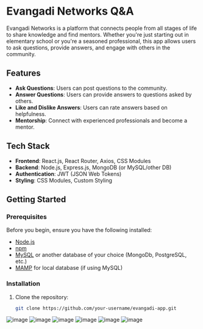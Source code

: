 # Evangadi Networks Q&A

Evangadi Networks is a platform that connects people from all stages of life to share knowledge and find mentors. Whether you're just starting out in elementary school or you're a seasoned professional, this app allows users to ask questions, provide answers, and engage with others in the community.

## Features
- **Ask Questions**: Users can post questions to the community.
- **Answer Questions**: Users can provide answers to questions asked by others.
- **Like and Dislike Answers**: Users can rate answers based on helpfulness.
- **Mentorship**: Connect with experienced professionals and become a mentor.

## Tech Stack
- **Frontend**: React.js, React Router, Axios, CSS Modules
- **Backend**: Node.js, Express.js, MongoDB (or MySQL/other DB)
- **Authentication**: JWT (JSON Web Tokens)
- **Styling**: CSS Modules, Custom Styling

## Getting Started

### Prerequisites
Before you begin, ensure you have the following installed:
- [Node.js](https://nodejs.org/)
- [npm](https://www.npmjs.com/)
- [MySQL](https://www.MySQL.com/) or another database of your choice (MongoDb, PostgreSQL, etc.)
- [MAMP](https://www.mamp.info/en/) for local database (if using MySQL)

### Installation

1. Clone the repository:
   ```bash
   git clone https://github.com/your-username/evangadi-app.git
![image](https://github.com/user-attachments/assets/0bb01635-e1ed-4898-a2c1-163d0e81103c)
![image](https://github.com/user-attachments/assets/fe535556-c9d6-437d-abf8-0efb36da0354)
![image](https://github.com/user-attachments/assets/b5938c4a-c978-4ce3-814f-f58e240a5ddc)
![image](https://github.com/user-attachments/assets/44ea383c-cda9-4e42-9d8c-5058bb3f3adc)
![image](https://github.com/user-attachments/assets/5338badd-b90c-4232-96ef-e2e95366e8ad)
![image](https://github.com/user-attachments/assets/2f765ee5-fbcc-44e2-98ca-bf24b28fc020)





